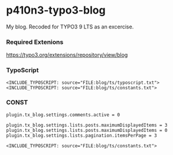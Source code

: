 # p410n3-typo3-blog
My blog. Recoded for TYPO3 9 LTS as an excercise.

### Required Extenions

https://typo3.org/extensions/repository/view/blog

### TypoScript
````
<INCLUDE_TYPOSCRIPT: source="FILE:blog/ts/typoscript.txt">
<INCLUDE_TYPOSCRIPT: source="FILE:blog/ts/constants.txt">
````

### CONST
````
plugin.tx_blog.settings.comments.active = 0

plugin.tx_blog.settings.lists.posts.maximumDisplayedItems = 3
plugin.tx_blog.settings.lists.posts.maximumDisplayedItems = 0
plugin.tx_blog.settings.lists.pagination.itemsPerPage = 3

<INCLUDE_TYPOSCRIPT: source="FILE:blog/ts/constants.txt">
````
